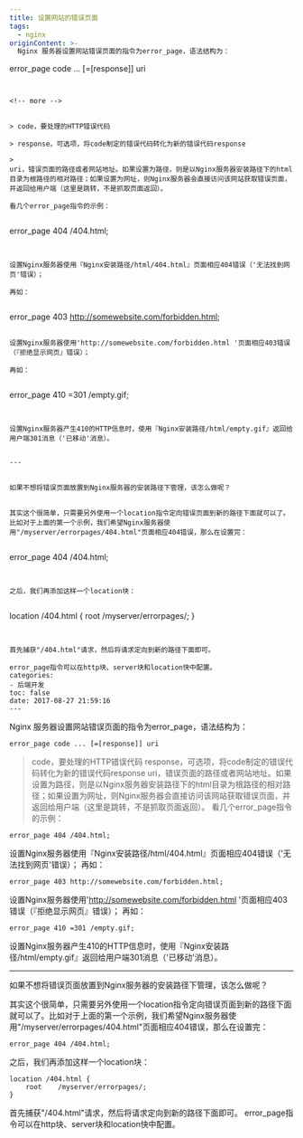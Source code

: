 ```yaml
---
title: 设置网站的错误页面
tags:
  - nginx
originContent: >-
  Nginx 服务器设置网站错误页面的指令为error_page，语法结构为：


  ```

  error_page code ... [=[response]] uri

  ```


  <!-- more -->


  > code，要处理的HTTP错误代码

  > response，可选项，将code制定的错误代码转化为新的错误代码response

  >
  uri，错误页面的路径或者网站地址。如果设置为路径，则是以Nginx服务器安装路径下的html目录为根路径的相对路径；如果设置为网址，则Nginx服务器会直接访问该网站获取错误页面，并返回给用户端（这里是跳转，不是抓取页面返回）。

  看几个error_page指令的示例：


  ```

  error_page 404 /404.html;

  ```


  设置Nginx服务器使用『Nginx安装路径/html/404.html』页面相应404错误（'无法找到网页'错误）；

  再如：


  ```

  error_page 403 http://somewebsite.com/forbidden.html;

  ```

  设置Nginx服务器使用'http://somewebsite.com/forbidden.html '页面相应403错误（『拒绝显示网页』错误）；

  再如：


  ```

  error_page 410 =301 /empty.gif;

  ```


  设置Nginx服务器产生410的HTTP信息时，使用『Nginx安装路径/html/empty.gif』返回给用户端301消息（'已移动'消息）。


  ---


  如果不想将错误页面放置到Nginx服务器的安装路径下管理，该怎么做呢？


  其实这个很简单，只需要另外使用一个location指令定向错误页面到新的路径下面就可以了。比如对于上面的第一个示例，我们希望Nginx服务器使用"/myserver/errorpages/404.html"页面相应404错误，那么在设置完：


  ```

  error_page 404 /404.html;

  ```


  之后，我们再添加这样一个location块：


  ```

  location /404.html {
      root    /myserver/errorpages/;
  }

  ```


  首先捕获"/404.html"请求，然后将请求定向到新的路径下面即可。

  error_page指令可以在http块、server块和location快中配置。
categories:
  - 后端开发
toc: false
date: 2017-08-27 21:59:16
---
```


Nginx 服务器设置网站错误页面的指令为error_page，语法结构为：

```
error_page code ... [=[response]] uri
```

<!-- more -->

> code，要处理的HTTP错误代码
> response，可选项，将code制定的错误代码转化为新的错误代码response
> uri，错误页面的路径或者网站地址。如果设置为路径，则是以Nginx服务器安装路径下的html目录为根路径的相对路径；如果设置为网址，则Nginx服务器会直接访问该网站获取错误页面，并返回给用户端（这里是跳转，不是抓取页面返回）。
看几个error_page指令的示例：

```
error_page 404 /404.html;
```

设置Nginx服务器使用『Nginx安装路径/html/404.html』页面相应404错误（'无法找到网页'错误）；
再如：

```
error_page 403 http://somewebsite.com/forbidden.html;
```
设置Nginx服务器使用'http://somewebsite.com/forbidden.html '页面相应403错误（『拒绝显示网页』错误）；
再如：

```
error_page 410 =301 /empty.gif;
```

设置Nginx服务器产生410的HTTP信息时，使用『Nginx安装路径/html/empty.gif』返回给用户端301消息（'已移动'消息）。

---

如果不想将错误页面放置到Nginx服务器的安装路径下管理，该怎么做呢？

其实这个很简单，只需要另外使用一个location指令定向错误页面到新的路径下面就可以了。比如对于上面的第一个示例，我们希望Nginx服务器使用"/myserver/errorpages/404.html"页面相应404错误，那么在设置完：

```
error_page 404 /404.html;
```

之后，我们再添加这样一个location块：

```
location /404.html {
    root    /myserver/errorpages/;
}
```

首先捕获"/404.html"请求，然后将请求定向到新的路径下面即可。
error_page指令可以在http块、server块和location快中配置。